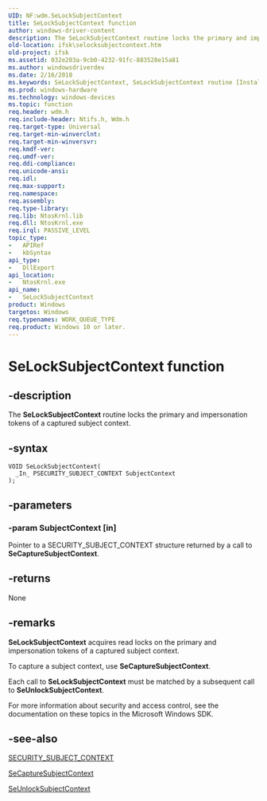 ```yaml
---
UID: NF:wdm.SeLockSubjectContext
title: SeLockSubjectContext function
author: windows-driver-content
description: The SeLockSubjectContext routine locks the primary and impersonation tokens of a captured subject context.
old-location: ifsk\selocksubjectcontext.htm
old-project: ifsk
ms.assetid: 032e203a-9cb0-4232-91fc-883528e15a81
ms.author: windowsdriverdev
ms.date: 2/16/2018
ms.keywords: SeLockSubjectContext, SeLockSubjectContext routine [Installable File System Drivers], ifsk.selocksubjectcontext, ntifs/SeLockSubjectContext, seref_ea4696ab-8343-4d15-866c-15720d009db8.xml
ms.prod: windows-hardware
ms.technology: windows-devices
ms.topic: function
req.header: wdm.h
req.include-header: Ntifs.h, Wdm.h
req.target-type: Universal
req.target-min-winverclnt: 
req.target-min-winversvr: 
req.kmdf-ver: 
req.umdf-ver: 
req.ddi-compliance: 
req.unicode-ansi: 
req.idl: 
req.max-support: 
req.namespace: 
req.assembly: 
req.type-library: 
req.lib: NtosKrnl.lib
req.dll: NtosKrnl.exe
req.irql: PASSIVE_LEVEL
topic_type:
-	APIRef
-	kbSyntax
api_type:
-	DllExport
api_location:
-	NtosKrnl.exe
api_name:
-	SeLockSubjectContext
product: Windows
targetos: Windows
req.typenames: WORK_QUEUE_TYPE
req.product: Windows 10 or later.
---
```


# SeLockSubjectContext function


## -description


The <b>SeLockSubjectContext</b> routine locks the primary and impersonation tokens of a captured subject context.


## -syntax


````
VOID SeLockSubjectContext(
  _In_ PSECURITY_SUBJECT_CONTEXT SubjectContext
);
````


## -parameters




### -param SubjectContext [in]

Pointer to a SECURITY_SUBJECT_CONTEXT structure returned by a call to <b>SeCaptureSubjectContext</b>.


## -returns



None




## -remarks



<b>SeLockSubjectContext</b> acquires read locks on the primary and impersonation tokens of a captured subject context.

To capture a subject context, use <b>SeCaptureSubjectContext</b>.

Each call to <b>SeLockSubjectContext</b> must be matched by a subsequent call to <b>SeUnlockSubjectContext</b>.

For more information about security and access control, see the documentation on these topics in the Microsoft Windows SDK. 




## -see-also

<a href="..\wdm\ns-wdm-_security_subject_context.md">SECURITY_SUBJECT_CONTEXT</a>



<a href="..\wdm\nf-wdm-secapturesubjectcontext.md">SeCaptureSubjectContext</a>



<a href="..\wdm\nf-wdm-seunlocksubjectcontext.md">SeUnlockSubjectContext</a>



 

 


